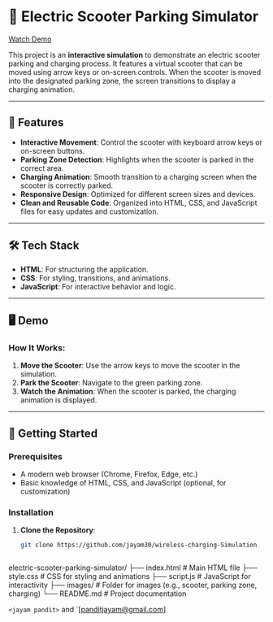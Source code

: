 # 🚗 Electric Scooter Parking Simulator
[Watch Demo](https://www.loom.com/share/49d47a6b4194453681491d6d7e029992?sid=b5ef1299-9ac6-47f7-90b8-cdd632d57bb6)


This project is an **interactive simulation** to demonstrate an electric scooter parking and charging process. It features a virtual scooter that can be moved using arrow keys or on-screen controls. When the scooter is moved into the designated parking zone, the screen transitions to display a charging animation.

---

## 🌟 Features

- **Interactive Movement**: Control the scooter with keyboard arrow keys or on-screen buttons.
- **Parking Zone Detection**: Highlights when the scooter is parked in the correct area.
- **Charging Animation**: Smooth transition to a charging screen when the scooter is correctly parked.
- **Responsive Design**: Optimized for different screen sizes and devices.
- **Clean and Reusable Code**: Organized into HTML, CSS, and JavaScript files for easy updates and customization.

---

## 🛠️ Tech Stack

- **HTML**: For structuring the application.
- **CSS**: For styling, transitions, and animations.
- **JavaScript**: For interactive behavior and logic.

---

## 🖥️ Demo

### How It Works:
1. **Move the Scooter**: Use the arrow keys to move the scooter in the simulation.
2. **Park the Scooter**: Navigate to the green parking zone.
3. **Watch the Animation**: When the scooter is parked, the charging animation is displayed.

---

## 🚀 Getting Started

### Prerequisites
- A modern web browser (Chrome, Firefox, Edge, etc.)
- Basic knowledge of HTML, CSS, and JavaScript (optional, for customization)

### Installation
1. **Clone the Repository**:
   ```bash
   git clone https://github.com/jayam30/wireless-charging-Simulation 



electric-scooter-parking-simulator/
├── index.html       # Main HTML file
├── style.css        # CSS for styling and animations
├── script.js        # JavaScript for interactivity
├── images/          # Folder for images (e.g., scooter, parking zone, charging)
└── README.md        # Project documentation


 `<jayam pandit>` and `[panditjayam@gmail.com]
